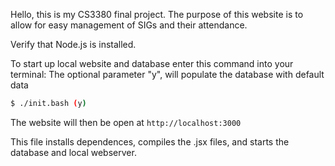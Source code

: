 Hello, this is my CS3380 final project.
The purpose of this website is to allow for easy management of SIGs and their attendance.

Verify that Node.js is installed.

To start up local website and database enter this command into your terminal:
The optional parameter "y", will populate the database with default data
```bash
$ ./init.bash (y)
```
The website will then be open at `http://localhost:3000`

This file installs dependences, compiles the .jsx files, and starts the database and local webserver.
